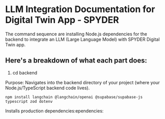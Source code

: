 # LLM Integration Documentation for Digital Twin App - SPYDER

The command sequence are installing Node.js dependencies for the backend to integrate an LLM (Large Language Model) with SPYDER Digital Twin app. 

## Here's a breakdown of what each part does:

1. cd backend

Purpose: Navigates into the backend directory of your project (where your Node.js/TypeScript backend code lives).

```
npm install langchain @langchain/openai @supabase/supabase-js typescript zod dotenv

```

Installs production dependencies:ependencies:
